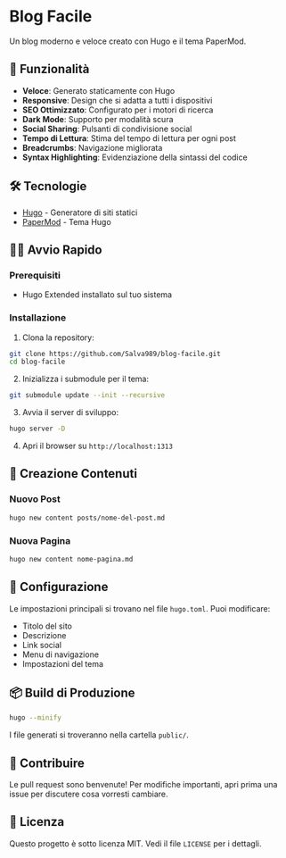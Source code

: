 # Blog Facile

Un blog moderno e veloce creato con Hugo e il tema PaperMod.

## 🚀 Funzionalità

- **Veloce**: Generato staticamente con Hugo
- **Responsive**: Design che si adatta a tutti i dispositivi
- **SEO Ottimizzato**: Configurato per i motori di ricerca
- **Dark Mode**: Supporto per modalità scura
- **Social Sharing**: Pulsanti di condivisione social
- **Tempo di Lettura**: Stima del tempo di lettura per ogni post
- **Breadcrumbs**: Navigazione migliorata
- **Syntax Highlighting**: Evidenziazione della sintassi del codice

## 🛠️ Tecnologie

- [Hugo](https://gohugo.io/) - Generatore di siti statici
- [PaperMod](https://github.com/adityatelange/hugo-PaperMod) - Tema Hugo

## 🏃‍♂️ Avvio Rapido

### Prerequisiti

- Hugo Extended installato sul tuo sistema

### Installazione

1. Clona la repository:
```bash
git clone https://github.com/Salva989/blog-facile.git
cd blog-facile
```

2. Inizializza i submodule per il tema:
```bash
git submodule update --init --recursive
```

3. Avvia il server di sviluppo:
```bash
hugo server -D
```

4. Apri il browser su `http://localhost:1313`

## 📝 Creazione Contenuti

### Nuovo Post

```bash
hugo new content posts/nome-del-post.md
```

### Nuova Pagina

```bash
hugo new content nome-pagina.md
```

## 🔧 Configurazione

Le impostazioni principali si trovano nel file `hugo.toml`. Puoi modificare:

- Titolo del sito
- Descrizione
- Link social
- Menu di navigazione
- Impostazioni del tema

## 📦 Build di Produzione

```bash
hugo --minify
```

I file generati si troveranno nella cartella `public/`.

## 🤝 Contribuire

Le pull request sono benvenute! Per modifiche importanti, apri prima una issue per discutere cosa vorresti cambiare.

## 📄 Licenza

Questo progetto è sotto licenza MIT. Vedi il file `LICENSE` per i dettagli.